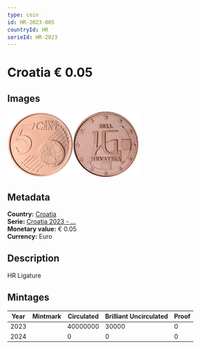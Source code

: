 ```yaml
---
type: coin
id: HR-2023-005
countryId: HR
serieId: HR-2023
---
```


# Croatia € 0.05

## Images

<img src="../../../Images/common-2007-005.webp" height="150" alt="Front image"><img src="Images/croatia-2023-005.webp" height="150" alt="Back image">

## Metadata

**Country:** [Croatia](../index.md)\
**Serie:** [Croatia 2023 - ...](index.md)\
**Monetary value:** € 0.05\
**Currency:** Euro

## Description

HR Ligature

## Mintages

| Year | Mintmark | Circulated | Brilliant Uncirculated | Proof |
| ---- | -------- | ---------- | ---------------------- | ----- |
| 2023 |          | 40000000   | 30000                  | 0     |
| 2024 |          | 0          | 0                      | 0     |
